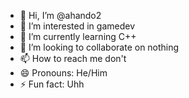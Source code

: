- 👋 Hi, I’m @ahando2
- 👀 I’m interested in gamedev
- 🌱 I’m currently learning C++
- 💞️ I’m looking to collaborate on nothing
- 📫 How to reach me don't
- 😄 Pronouns: He/Him
- ⚡ Fun fact: Uhh

<!---
ahando2/ahando2 is a ✨ special ✨ repository because its `README.md` (this file) appears on your GitHub profile.
You can click the Preview link to take a look at your changes.
--->
